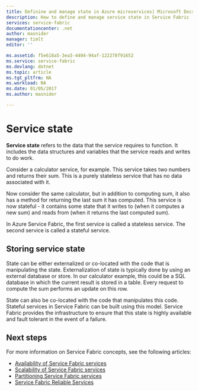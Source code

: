 ```yaml
---
title: Definine and manage state in Azure microservices| Microsoft Docs
description: How to define and manage service state in Service Fabric
services: service-fabric
documentationcenter: .net
author: masnider
manager: timlt
editor: ''

ms.assetid: f5e618a5-3ea3-4404-94af-122278f91652
ms.service: service-fabric
ms.devlang: dotnet
ms.topic: article
ms.tgt_pltfrm: NA
ms.workload: NA
ms.date: 01/05/2017
ms.author: masnider

---
```

# Service state
**Service state** refers to the data that the service requires to function. It includes the data structures and variables that the service reads and writes to do work.

Consider a calculator service, for example. This service takes two numbers and returns their sum. This is a purely stateless service that has no data associated with it.

Now consider the same calculator, but in addition to computing sum, it also has a method for returning the last sum it has computed. This service is now stateful - it contains some state that it writes to (when it computes a new sum) and reads from (when it returns the last computed sum).

In Azure Service Fabric, the first service is called a stateless service. The second service is called a stateful service.

## Storing service state
State can be either externalized or co-located with the code that is manipulating the state. Externalization of state is typically done by using an external database or store. In our calculator example, this could be a SQL database in which the current result is stored in a table. Every request to compute the sum performs an update on this row.

State can also be co-located with the code that manipulates this code. Stateful services in Service Fabric can be built using this model. Service Fabric provides the infrastructure to ensure that this state is highly available and fault tolerant in the event of a failure.

## Next steps
For more information on Service Fabric concepts, see the following articles:

* [Availability of Service Fabric services](service-fabric-availability-services.md)
* [Scalability of Service Fabric services](service-fabric-concepts-scalability.md)
* [Partitioning Service Fabric services](service-fabric-concepts-partitioning.md)
* [Service Fabric Reliable Services](service-fabric-reliable-services-introduction.md)
